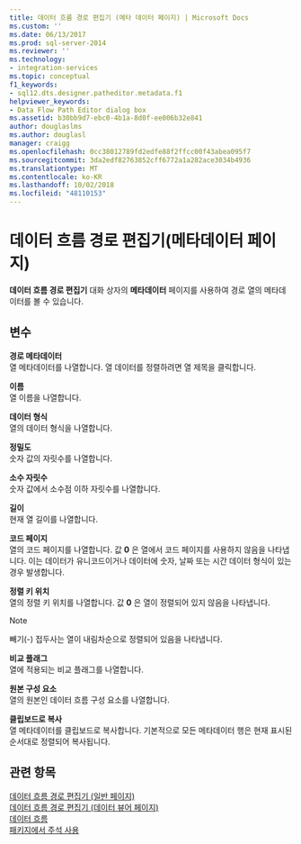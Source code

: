 ```yaml
---
title: 데이터 흐름 경로 편집기 (메타 데이터 페이지) | Microsoft Docs
ms.custom: ''
ms.date: 06/13/2017
ms.prod: sql-server-2014
ms.reviewer: ''
ms.technology:
- integration-services
ms.topic: conceptual
f1_keywords:
- sql12.dts.designer.patheditor.metadata.f1
helpviewer_keywords:
- Data Flow Path Editor dialog box
ms.assetid: b30bb9d7-ebc0-4b1a-8d0f-ee006b32e841
author: douglaslms
ms.author: douglasl
manager: craigg
ms.openlocfilehash: 0cc38012789fd2edfe88f2ffcc00f43abea095f7
ms.sourcegitcommit: 3da2edf82763852cff6772a1a282ace3034b4936
ms.translationtype: MT
ms.contentlocale: ko-KR
ms.lasthandoff: 10/02/2018
ms.locfileid: "48110153"
---
```

# <a name="data-flow-path-editor-metadata-page"></a>데이터 흐름 경로 편집기(메타데이터 페이지)
  **데이터 흐름 경로 편집기** 대화 상자의 **메타데이터** 페이지를 사용하여 경로 열의 메타데이터를 볼 수 있습니다.  
  
## <a name="options"></a>변수  
 **경로 메타데이터**  
 열 메타데이터를 나열합니다. 열 데이터를 정렬하려면 열 제목을 클릭합니다.  
  
 **이름**  
 열 이름을 나열합니다.  
  
 **데이터 형식**  
 열의 데이터 형식을 나열합니다.  
  
 **정밀도**  
 숫자 값의 자릿수를 나열합니다.  
  
 **소수 자릿수**  
 숫자 값에서 소수점 이하 자릿수를 나열합니다.  
  
 **길이**  
 현재 열 길이를 나열합니다.  
  
 **코드 페이지**  
 열의 코드 페이지를 나열합니다. 값 **0** 은 열에서 코드 페이지를 사용하지 않음을 나타냅니다. 이는 데이터가 유니코드이거나 데이터에 숫자, 날짜 또는 시간 데이터 형식이 있는 경우 발생합니다.  
  
 **정렬 키 위치**  
 열의 정렬 키 위치를 나열합니다. 값 **0** 은 열이 정렬되어 있지 않음을 나타냅니다.  
  
> [!NOTE]  
>  빼기(-) 접두사는 열이 내림차순으로 정렬되어 있음을 나타냅니다.  
  
 **비교 플래그**  
 열에 적용되는 비교 플래그를 나열합니다.  
  
 **원본 구성 요소**  
 열의 원본인 데이터 흐름 구성 요소를 나열합니다.  
  
 **클립보드로 복사**  
 열 메타데이터를 클립보드로 복사합니다. 기본적으로 모든 메타데이터 행은 현재 표시된 순서대로 정렬되어 복사됩니다.  
  
## <a name="see-also"></a>관련 항목  
 [데이터 흐름 경로 편집기 &#40;일반 페이지&#41;](general-page-of-integration-services-designers-options.md)   
 [데이터 흐름 경로 편집기 &#40;데이터 뷰어 페이지&#41;](../../2014/integration-services/data-flow-path-editor-data-viewers-page.md)   
 [데이터 흐름](data-flow/data-flow.md)   
 [패키지에서 주석 사용](use-annotations-in-packages.md)  
  
  
